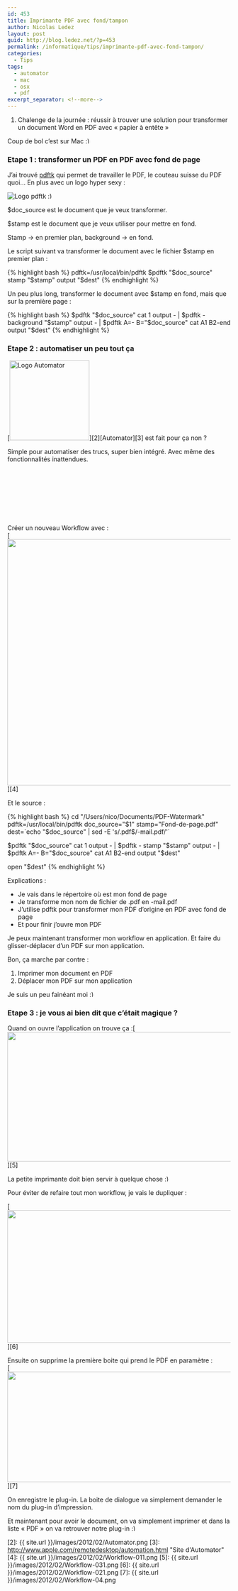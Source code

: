 ```yaml
---
id: 453
title: Imprimante PDF avec fond/tampon
author: Nicolas Ledez
layout: post
guid: http://blog.ledez.net/?p=453
permalink: /informatique/tips/imprimante-pdf-avec-fond-tampon/
categories:
  - Tips
tags:
  - automator
  - mac
  - osx
  - pdf
excerpt_separator: <!--more-->
---
```

  1. Chalenge de la journée : réussir à trouver une solution pour transformer un document Word en PDF avec &laquo;&nbsp;papier à entête&nbsp;&raquo;

Coup de bol c&rsquo;est sur Mac <img src="{{ site.url }}/images/smilies/simple-smile.png" alt=":)" class="wp-smiley" style="height: 1em; max-height: 1em;" />  
<!--more-->

### Etape 1 : transformer un PDF en PDF avec fond de page

J&rsquo;ai trouvé [pdftk][1] qui permet de travailler le PDF, le couteau suisse du PDF quoi&#8230; En plus avec un logo hyper sexy :

<img class="alignnone size-medium wp-image-454" title="pdftk-logo" src="{{ site.url }}/images/2012/02/pdftk-logo.png" alt="Logo pdftk" />

<img src="{{ site.url }}/images/smilies/simple-smile.png" alt=":)" class="wp-smiley" style="height: 1em; max-height: 1em;" />

$doc_source est le document que je veux transformer.

$stamp est le document que je veux utiliser pour mettre en fond.

Stamp -> en premier plan, background -> en fond.

Le script suivant va transformer le document avec le fichier $stamp en premier plan :

{% highlight bash %}
pdftk=/usr/local/bin/pdftk
$pdftk "$doc_source" stamp "$stamp" output "$dest"
{% endhighlight %}

Un peu plus long, transformer le document avec $stamp en fond, mais que sur la première page :

{% highlight bash %}
$pdftk "$doc_source" cat 1 output - | $pdftk - background "$stamp" output - | $pdftk A=- B="$doc_source" cat A1 B2-end output "$dest"
{% endhighlight %}

### Etape 2 : automatiser un peu tout ça

[<img class="alignleft  wp-image-458" title="Automator" src="{{ site.url }}/images/2012/02/Automator-300x300.png" alt="Logo Automator" width="180" height="180" srcset="{{ site.url }}/images/2012/02/Automator-150x150.png 150w, {{ site.url }}/images/2012/02/Automator-300x300.png 300w, {{ site.url }}/images/2012/02/Automator.png 512w" sizes="(max-width: 180px) 100vw, 180px" />][2][Automator][3] est fait pour ça non ?

Simple pour automatiser des trucs, super bien intégré. Avec même des fonctionnalités inattendues.

&nbsp;

&nbsp;

&nbsp;

&nbsp;

Créer un nouveau Workflow avec :  
[<img class="alignnone size-full wp-image-460" title="Workflow-01" src="{{ site.url }}/images/2012/02/Workflow-011.png" alt="" width="896" height="555" />][4]

Et le source :

{% highlight bash %}
cd "/Users/nico/Documents/PDF-Watermark"
pdftk=/usr/local/bin/pdftk
doc_source="$1"
stamp="Fond-de-page.pdf"
dest=`echo "$doc_source" | sed -E 's/.pdf$/-mail.pdf/'`

$pdftk "$doc_source" cat 1 output - | $pdftk - stamp "$stamp" output - | $pdftk A=- B="$doc_source" cat A1 B2-end output "$dest"

open "$dest"
{% endhighlight %}

Explications :

  * Je vais dans le répertoire où est mon fond de page
  * Je transforme mon nom de fichier de .pdf en -mail.pdf
  * J&rsquo;utilise pdftk pour transformer mon PDF d&rsquo;origine en PDF avec fond de page
  * Et pour finir j&rsquo;ouvre mon PDF

Je peux maintenant transformer mon workflow en application. Et faire du glisser-déplacer d&rsquo;un PDF sur mon application.

Bon, ça marche par contre :

  1. Imprimer mon document en PDF
  2. Déplacer mon PDF sur mon application

Je suis un peu fainéant moi <img src="{{ site.url }}/images/smilies/simple-smile.png" alt=":)" class="wp-smiley" style="height: 1em; max-height: 1em;" />

### Etape 3 : je vous ai bien dit que c&rsquo;était magique ?

Quand on ouvre l&rsquo;application on trouve ça :[<img src="{{ site.url }}/images/2012/02/Workflow-031.png" alt="" title="Workflow-03" width="513" height="292" class="alignnone size-full wp-image-469" />][5]

La petite imprimante doit bien servir à quelque chose <img src="{{ site.url }}/images/smilies/simple-smile.png" alt=":)" class="wp-smiley" style="height: 1em; max-height: 1em;" />

Pour éviter de refaire tout mon workflow, je vais le dupliquer :

[<img src="{{ site.url }}/images/2012/02/Workflow-021.png" alt="" title="Workflow-02" width="519" height="299" class="alignnone size-full wp-image-472" />][6]

Ensuite on supprime la première boite qui prend le PDF en paramètre :  
[<img src="{{ site.url }}/images/2012/02/Workflow-04.png" alt="" title="Workflow-04" width="618" height="249" class="alignnone size-full wp-image-470" />][7]

On enregistre le plug-in. La boite de dialogue va simplement demander le nom du plug-in d&rsquo;impression.

Et maintenant pour avoir le document, on va simplement imprimer et dans la liste &laquo;&nbsp;PDF&nbsp;&raquo; on va retrouver notre plug-in <img src="{{ site.url }}/images/smilies/simple-smile.png" alt=":)" class="wp-smiley" style="height: 1em; max-height: 1em;" />

 [1]: http://www.pdflabs.com/tools/pdftk-the-pdf-toolkit/ "Site de PDFTK"
 [2]: {{ site.url }}/images/2012/02/Automator.png
 [3]: http://www.apple.com/remotedesktop/automation.html "Site d'Automator"
 [4]: {{ site.url }}/images/2012/02/Workflow-011.png
 [5]: {{ site.url }}/images/2012/02/Workflow-031.png
 [6]: {{ site.url }}/images/2012/02/Workflow-021.png
 [7]: {{ site.url }}/images/2012/02/Workflow-04.png

